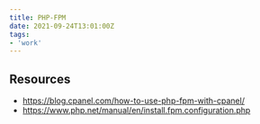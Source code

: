 ```yaml
---
title: PHP-FPM
date: 2021-09-24T13:01:00Z
tags:
- 'work'
---
```


## Resources

* <https://blog.cpanel.com/how-to-use-php-fpm-with-cpanel/>
* <https://www.php.net/manual/en/install.fpm.configuration.php> 
